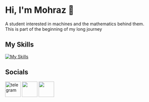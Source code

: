 # Hi, I'm Mohraz 👋
A student interested in machines and the mathematics behind them.<br>
This is part of the beginning of my long journey
## My Skills
[![My Skills](https://skillicons.dev/icons?i=py,django,git,postgres,cpp,linux)](https://skillicons.dev)
## Socials
  <a href="https://t.me/i_mohraz"><img src="https://cdn-icons-png.freepik.com/512/8619/8619151.png?ga=GA1.1.1297333073.1679676989&" style = 'width: 50px;' alt = 'telegram'></a>
  <a href="#"><img src="https://cdn-icons-png.freepik.com/512/1384/1384015.png?ga=GA1.1.1297333073.1679676989&" style = 'width: 50px;'></a>
  <a href="#"><img src="https://cdn-icons-png.freepik.com/512/91/91934.png?ga=GA1.1.1297333073.1679676989&" style = 'width: 50px;'></a>
